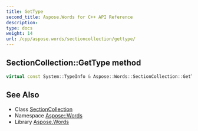 ```yaml
---
title: GetType
second_title: Aspose.Words for C++ API Reference
description: 
type: docs
weight: 14
url: /cpp/aspose.words/sectioncollection/gettype/
---
```

## SectionCollection::GetType method




```cpp
virtual const System::TypeInfo & Aspose::Words::SectionCollection::GetType() const override
```

## See Also

* Class [SectionCollection](../)
* Namespace [Aspose::Words](../../)
* Library [Aspose.Words](../../../)
